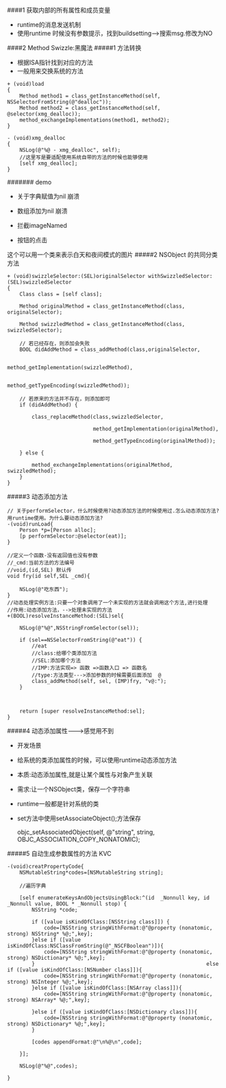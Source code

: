 ####1 获取内部的所有属性和成员变量
- runtime的消息发送机制
- 使用runtime 时候没有参数提示，找到buildsetting-->搜索msg.修改为NO

####2 Method Swizzle:黑魔法
#####1 方法转换
- 根据ISA指针找到对应的方法
- 一般用来交换系统的方法

```
+ (void)load
{
    Method method1 = class_getInstanceMethod(self, NSSelectorFromString(@"dealloc"));
    Method method2 = class_getInstanceMethod(self, @selector(xmg_dealloc));
    method_exchangeImplementations(method1, method2);
}

- (void)xmg_dealloc
{
    NSLog(@"%@ - xmg_dealloc", self);
    //这里写是要适配使用系统自带的方法的时候也能够使用
    [self xmg_dealloc];
}
```
####### demo
- 关于字典赋值为nil  崩溃

- 数组添加为nil   崩溃

- 拦截imageNamed

- 按钮的点击 

这个可以用一个类来表示白天和夜间模式的图片
#####2 NSObject 的共同分类方法

```
+ (void)swizzleSelector:(SEL)originalSelector withSwizzledSelector:(SEL)swizzledSelector
{
    Class class = [self class];
    
    Method originalMethod = class_getInstanceMethod(class, originalSelector);
    
    Method swizzledMethod = class_getInstanceMethod(class, swizzledSelector);
    
    // 若已经存在，则添加会失败
    BOOL didAddMethod = class_addMethod(class,originalSelector,
                                        
                                        method_getImplementation(swizzledMethod),
                                        
                                        method_getTypeEncoding(swizzledMethod));
    
    // 若原来的方法并不存在，则添加即可
    if (didAddMethod) {
        
        class_replaceMethod(class,swizzledSelector,
                            
                            method_getImplementation(originalMethod),
                            
                            method_getTypeEncoding(originalMethod));
        
    } else {
        
        method_exchangeImplementations(originalMethod, swizzledMethod);
    }
}

```

#####3 动态添加方法


```
// 关于performSelector，什么时候使用?动态添加方法的时候使用过.怎么动态添加方法?用runtime使用。为什么要动态添加方法?
-(void)runLoad{
    Person *p=[Person alloc];
    [p performSelector:@selector(eat)];
}
```

```
//定义一个函数-没有返回值也没有参数
//_cmd:当前方法的方法编号
//void,(id,SEL) 默认传
void fry(id self,SEL _cmd){
    
    NSLog(@"吃东西");
}
//动态处理实例方法:只要一个对象调用了一个未实现的方法就会调用这个方法,进行处理
//作用:动态添加方法，-->处理未实现的方法
+(BOOL)resolveInstanceMethod:(SEL)sel{
    
    NSLog(@"%@",NSStringFromSelector(sel));
    
    if (sel==NSSelectorFromString(@"eat")) {
        //eat
        //class:给哪个类添加方法
        //SEL:添加哪个方法
        //IMP:方法实现=> 函数 =>函数入口 => 函数名
        //type:方法类型--->添加参数的时候需要后面添加  @
        class_addMethod(self, sel, (IMP)fry, "v@:");
    }
    
    
    
    return [super resolveInstanceMethod:sel];
}

```
#####4 动态添加属性--->感觉用不到
- 开发场景
- 给系统的类添加属性的时候，可以使用runtime动态添加方法
- 本质:动态添加属性,就是让某个属性与对象产生关联
- 需求:让一个NSObject类，保存一个字符串
- runtime一般都是针对系统的类

- set方法中使用setAssociateObject();方法保存
    
    objc_setAssociatedObject(self, @"string", string, OBJC_ASSOCIATION_COPY_NONATOMIC);


#####5  自动生成参数属性的方法 KVC

```
-(void)creatPropertyCode{
    NSMutableString*codes=[NSMutableString string];
    
    //遍历字典
    
    [self enumerateKeysAndObjectsUsingBlock:^(id  _Nonnull key, id  _Nonnull value, BOOL * _Nonnull stop) {
        NSString *code;
        
        if ([value isKindOfClass:[NSString class]]) {
            code=[NSString stringWithFormat:@"@property (nonatomic, strong) NSString* %@;",key];
        }else if ([value isKindOfClass:NSClassFromString(@"_NSCFBoolean")]){
            code=[NSString stringWithFormat:@"@property (nonatomic, strong) NSDictionary* %@;",key];
        }                                                        else if ([value isKindOfClass:[NSNumber class]]){
            code=[NSString stringWithFormat:@"@property (nonatomic, strong) NSInteger %@;",key];
        }else if ([value isKindOfClass:[NSArray class]]){
            code=[NSString stringWithFormat:@"@property (nonatomic, strong) NSArray* %@;",key];
            
        }else if ([value isKindOfClass:[NSDictionary class]]){
            code=[NSString stringWithFormat:@"@property (nonatomic, strong) NSDictionary* %@;",key];
        }
        
        [codes appendFormat:@"\n%@\n",code];
        
    }];
    
    NSLog(@"%@",codes);
    
}

```



